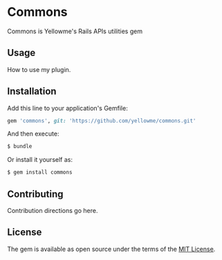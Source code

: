 # Commons
Commons is Yellowme's Rails APIs utilities gem

## Usage
How to use my plugin.

## Installation
Add this line to your application's Gemfile:

```ruby
gem 'commons', git: 'https://github.com/yellowme/commons.git'
```

And then execute:
```bash
$ bundle
```

Or install it yourself as:
```bash
$ gem install commons
```

## Contributing
Contribution directions go here.

## License
The gem is available as open source under the terms of the [MIT License](https://opensource.org/licenses/MIT).
